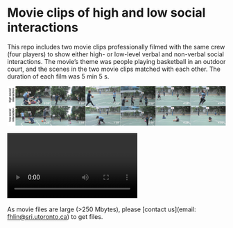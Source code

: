 # Movie clips of high and low social interactions
This repo includes two movie clips professionally filmed with the same crew (four players) to show either high- or low-level verbal and non-verbal social interactions. The movie’s theme was people playing basketball in an outdoor court, and the scenes in the two movie clips matched with each other. The duration of each film was 5 min 5 s.  

![](https://github.com/fahsuanlin/asociality_movies/blob/main/images/Figure%201.png)


![Movie sample](https://github.com/fahsuanlin/asociality_movies/blob/main/doc/social_movie_basketball_trim1.mov)

As movie files are large (>250 Mbytes), please [contact us](email: fhlin@sri.utoronto.ca) to get files.
